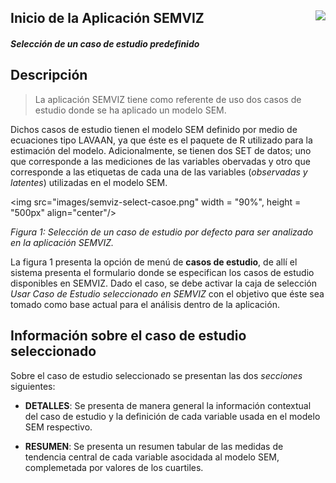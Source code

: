 ## <img src="images/UdeA_Escudo.jpg" align="right"/>

## Inicio de la Aplicación SEMVIZ 

#### _Selección de un caso de estudio predefinido_

##  Descripción
> La aplicación SEMVIZ tiene como referente de uso dos casos de estudio donde se ha aplicado
un modelo SEM.

Dichos casos de estudio tienen el modelo SEM definido por medio de ecuaciones tipo LAVAAN, ya
que éste es el paquete de R utilizado para la estimación del modelo. Adicionalmente, se tienen dos
SET de datos; uno que corresponde a las mediciones de las variables obervadas y otro que corresponde
a las etiquetas de cada una de las variables (_observadas y latentes_) utilizadas en el modelo SEM.

<img src="images/semviz-select-casoe.png" width = "90%", height = "500px" align="center"/>

_Figura 1: Selección de un caso de estudio por defecto para ser analizado en la aplicación SEMVIZ._

La figura 1 presenta la opción de menú de __casos de estudio__, de allí el sistema presenta el formulario
donde se especifican los casos de estudio disponibles en SEMVIZ. Dado el caso, se debe activar
la caja de selección _Usar Caso de Estudio seleccionado en SEMVIZ_ con el objetivo que éste sea
tomado como base actual para el análisis dentro de la aplicación.

## Información sobre el caso de estudio seleccionado
Sobre el caso de estudio seleccionado se presentan las dos _secciones_ siguientes:

- __DETALLES__: Se presenta de manera general la información contextual del caso de estudio y la definición de cada variable 
usada en el modelo SEM respectivo.

- __RESUMEN__: Se presenta un resumen tabular de las medidas de tendencia central de cada variable asocidada al modelo SEM, 
complemetada por valores de los cuartiles.
